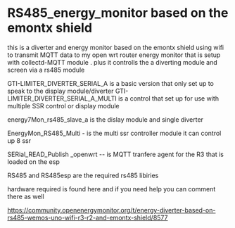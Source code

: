 # RS485_energy_monitor  based on the  emontx shield
this is a diverter  and energy monitor based on the emontx shield using wifi to transmit MQTT data to my open wrt router  energy monitor that is setup with collectd-MQTT module . plus it controlls the  a diverting module and screen via a rs485 module


GTI-LIMITER_DIVERTER_SERIAL_A is a basic version that only set up to speak to the  display module/diverter 
GTI-LIMITER_DIVERTER_SERIAL_A_MULTI is a  control that set up  for use with multiple SSR control  or display module

energy7Mon_rs485_slave_a  is the dislay module and single diverter

EnergyMon_RS485_Multi - is the multi ssr controller module it can control up 8 ssr 

SERial_READ_Publish _openwrt  -- is MQTT tranfere agent for the R3 that is loaded on the esp

RS485 and  RS485esp are the required rs485 libiries 

hardware required is found here  and if you need help  you can comment there as well

https://community.openenergymonitor.org/t/energy-diverter-based-on-rs485-wemos-uno-wifi-r3-r2-and-emontx-shield/8577

